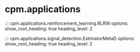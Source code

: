 # cpm.applications

::: cpm.applications.reinforcement_learning.RLRW
    options:
        show_root_heading: true
        heading_level: 2

::: cpm.applications.signal_detection.EstimatorMetaD
    options:
        show_root_heading: true
        heading_level: 2
